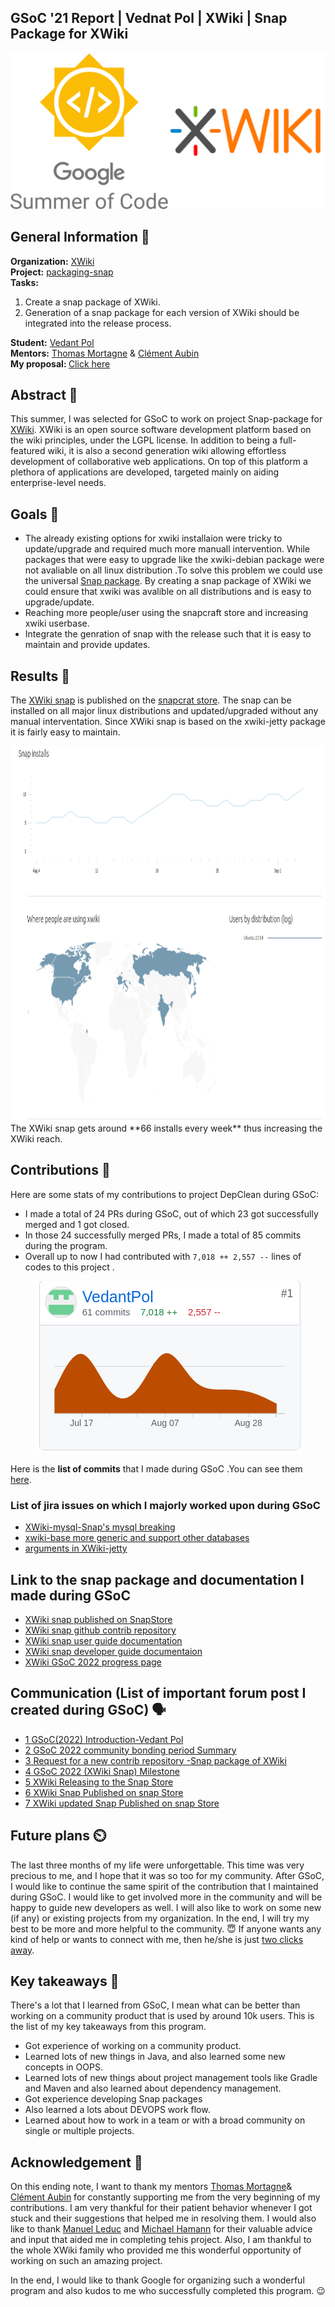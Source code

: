 ## GSoC '21 Report | Vednat Pol | XWiki | Snap Package for XWiki
<div align="center">
<img src="https://github.com/VedantPol/GSoC_2022_Report_XWiki/blob/main/utils/images/MergedImages.png" alt="XWiki-logo" height=250px width=600px>
</div>

## General Information 📝
<b>Organization:</b> [XWiki](https://www.xwiki.org/xwiki/bin/view/Main/WebHome) <br>
<b>Project:</b> [packaging-snap](https://github.com/xwiki-contrib/packaging-snap) <br>
<b>Tasks:</b> 
1. Create a snap package of XWiki.
2. Generation of a snap package for each version of XWiki should be integrated into the release process.


<b>Student:</b> [Vedant Pol](https://github.com/VedantPol) <br>
<b>Mentors:</b> [Thomas Mortagne](https://github.com/tmortagne) & [Clément Aubin](https://github.com/aubincleme) 
<br>
<b>My proposal: </b> [Click here](https://drive.google.com/file/d/1nYScpN_QuGX3nvTpKXyUwSK1SoJc_-Z2/view?usp=sharing)

## Abstract :scroll: 
This summer, I was selected for GSoC to work on project Snap-package for [XWiki](https://www.xwiki.org/xwiki/bin/view/Main/WebHome).
XWiki is an open source software development platform based on the wiki principles, under the LGPL license. In addition to being a full-featured wiki, it is also a second generation wiki allowing effortless development of collaborative web applications. On top of this platform a plethora of applications are developed, targeted mainly on aiding enterprise-level needs.

## Goals :dart:
- The already existing options for xwiki installaion were tricky to update/upgrade and required much more manuall intervention. While packages that were easy to upgrade like the xwiki-debian package were not avaliable on all linux distribution .To solve this problem we could use the universal [Snap package](https://snapcraft.io/). By creating a snap package of XWiki we could ensure that xwiki was avalible on all distributions and is easy to upgrade/update.
- Reaching more people/user using the snapcraft store and increasing xwiki userbase.
- Integrate the genration of snap with the release such that it is easy to maintain and provide updates.

## Results :rocket:
The [XWiki snap](https://snapcraft.io/xwiki) is published on the [snapcrat store](https://snapcraft.io/). The snap can be installed on all major linux distributions and updated/upgraded without any manual interventation. Since XWiki snap is based on the xwiki-jetty package it is fairly easy to maintain.
 <div align="center">
<img src="https://github.com/VedantPol/GSoC_2022_Report_XWiki/blob/main/utils/images/xwiki-download-data.png" alt="XWiki-downoad-data" height=600px width=850px>
</div>
The XWiki snap gets around **66 installs every week** thus increasing the XWiki reach.

## Contributions :gift:
Here are some stats of my contributions to project DepClean during GSoC:

- I made a total of 24 PRs during GSoC, out of which 23 got successfully merged and 1 got closed.
- In those 24 successfully merged PRs, I made a total of 85 commits during the program.
- Overall up to now I had contributed with `7,018 ++ 2,557 --` lines of codes to this project .

<p align="center">
<a href = "https://github.com/xwiki-contrib/packaging-snap/graphs/contributors"><img src = "https://github.com/VedantPol/GSoC_2022_Report_XWiki/blob/main/utils/images/lines-of-code-Vedant_Pol.png" alt="Github contribution-snap"/></a>
</p>

Here is the **list of commits** that I made during GSoC .You can see them [here](https://github.com/xwiki-contrib/packaging-snap/commits/main).

### List of jira issues on which I majorly worked upon during GSoC
- [XWiki-mysql-Snap's mysql breaking](https://jira.xwiki.org/projects/XSNAP/issues/XSNAP-2?filter=allopenissues)
- [xwiki-base more generic and support other databases](https://jira.xwiki.org/projects/XSNAP/issues/XSNAP-3?filter=allopenissues)
- [arguments in XWiki-jetty](https://jira.xwiki.org/projects/XSNAP/issues/XSNAP-4?filter=allissues)

## Link to the snap package and documentation I made during GSoC
- [XWiki snap published on SnapStore](https://snapcraft.io/xwiki)
- [XWiki snap github contrib repository](https://github.com/xwiki-contrib/packaging-snap)
- [XWiki snap user guide documentation](https://dev.xwiki.org/xwiki/bin/view/GoogleSummerOfCode/XWiki%20Snap%20Guide/)
- [XWiki snap developer guide documentaion](https://dev.xwiki.org/xwiki/bin/view/GoogleSummerOfCode/XWiki%20Snap%20Guide/XWiki%20Snap%20developer%20guide/)
- [XWiki GSoC 2022 progress page](https://dev.xwiki.org/xwiki/bin/view/GoogleSummerOfCode/Vedant%20Pol-Documenting%20%20student%27s%20progress/)

## Communication (List of important forum post I created during GSoC) :speaking_head: 

- [1 GSoC(2022) Introduction-Vedant Pol](https://forum.xwiki.org/t/gsoc-2022-introduction-vedant-pol/10434)
- [2 GSoC 2022 community bonding period Summary](https://forum.xwiki.org/t/gsoc-2022-community-bonding-period-summary/10496)
- [3 Request for a new contrib repository -Snap package of XWiki](https://forum.xwiki.org/t/request-for-a-new-contrib-repository-snap-package-of-xwiki/10658/7)
- [4 GSoC 2022 (XWiki Snap) Milestone](https://forum.xwiki.org/t/gsoc-2022-xwiki-snap-milestone/10715)
- [5 XWiki Releasing to the Snap Store](https://forum.xwiki.org/t/xwiki-releasing-to-the-snap-store/10726)
- [6 XWiki Snap Published on snap Store](https://forum.xwiki.org/t/xwiki-snap-published-on-snap-store/10735)
- [7 XWiki updated Snap Published on snap Store](https://forum.xwiki.org/t/xwiki-updated-snap-published-on-snap-store/10837)

## Future plans :timer_clock:
The last three months of my life were unforgettable. This time was very precious to me, and I hope that it was so too
for my community. After GSoC, I would like to continue the same spirit of the contribution that I maintained during GSoC.
I would like to get involved more in the community and will be happy to guide new developers as well. I will also like
to work on some new (if any) or existing projects from my organization. In the end, I will try my best to be more 
and more helpful to the community. :innocent: If anyone wants any kind of help or wants to connect with me, then he/she is just
[two clicks away](https://twitter.com/wingman_pol).

## Key takeaways :brain: 
There's a lot that I learned from GSoC, I mean what can be better than working on a community product that is used by
around 10k users. This is the list of my key takeaways from this program.
- Got experience of working on a community product.
- Learned lots of new things in Java, and also learned some new concepts in OOPS.
- Learned lots of new things about project management tools like Gradle and Maven and also learned about dependency management.
- Got experience developing Snap packages
- Also learned a lots about DEVOPS work flow.
- Learned about how to work in a team or with a broad community on single or multiple projects.

## Acknowledgement :clap:
On this ending note, I want to thank my mentors [Thomas Mortagne](https://github.com/tmortagne)& [
Clément Aubin](https://github.com/aubincleme) for constantly supporting me from the very beginning of my contributions.
I am very thankful for their patient behavior whenever I got stuck and their suggestions that helped me in resolving them.
I would also like to thank [Manuel Leduc](https://github.com/manuelleduc) and [Michael Hamann](https://github.com/michitux) for their valuable advice and input that aided me in completing tehis project.
Also, I am thankful to the whole XWiki family who provided me this wonderful opportunity of working on such an amazing project.

In the end, I would like to thank Google for organizing such a wonderful program and also kudos to me who successfully
completed this program. :wink:











